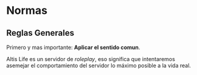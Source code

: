 Normas
================================================================================

Reglas Generales
--------------------------------------------------------------------------------

Primero y mas importante: **Aplicar el sentido comun**.

Altis Life es un servidor de *roleplay*,
eso significa que intentaremos asemejar el comportamiento del servidor lo máximo
posible a la vida real.
